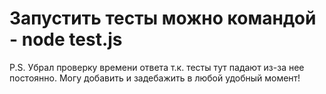 # Запустить тесты можно командой  -  node test.js
P.S. Убрал проверку времени ответа т.к. тесты тут падают из-за нее постоянно. Могу добавить и задебажить в любой удобный момент! 